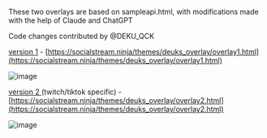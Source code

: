 These two overlays are based on sampleapi.html, with modifications made with the help of Claude and ChatGPT

Code changes contributed by @DEKU_QCK

[version 1](https://github.com/steveseguin/social_stream/blob/main/themes/deuks_overlay/overlay1.html) - [https://socialstream.ninja/themes/deuks_overlay/overlay1.html](https://socialstream.ninja/themes/deuks_overlay/overlay1.html)

![image](https://github.com/user-attachments/assets/fd21a2a5-ef90-47ad-b396-071f78ab6f65)

[version 2 ](https://github.com/steveseguin/social_stream/blob/main/themes/deuks_overlay/overlay2.html)(twitch/tiktok specific)  - [https://socialstream.ninja/themes/deuks_overlay/overlay2.html](https://socialstream.ninja/themes/deuks_overlay/overlay2.html)

![image](https://github.com/user-attachments/assets/cde12b7a-8d5c-43a7-81f7-8173aabd2c8f)
